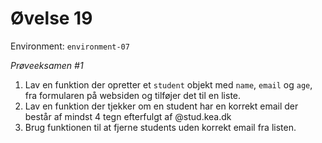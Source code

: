 # Øvelse 19

Environment: `environment-07`

_Prøveeksamen #1_

1. Lav en funktion der opretter et `student` objekt med `name`, `email` og `age`, fra formularen på websiden og tilføjer det til en liste.
2. Lav en funktion der tjekker om en student har en korrekt email der består af mindst 4 tegn efterfulgt af @stud.kea.dk
3. Brug funktionen til at fjerne students uden korrekt email fra listen.
